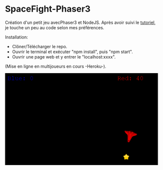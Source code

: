 # SpaceFight-Phaser3
Création d'un petit jeu avecPhaser3 et NodeJS.
Après avoir suivi le [tutoriel](https://gamedevacademy.org/create-a-basic-multiplayer-game-in-phaser-3-with-socket-io-part-1/), je touche un peu au code selon mes préférences.

Installation:

- Clôner/Télécharger le repo.
- Ouvrir le terminal et exécuter "npm install", puis "npm start".
- Ouvrir une page web et y entrer le "localhost:xxxx".

(Mise en ligne en multijoueurs en cours -Heroku-).

![SpaceFight](https://raw.githubusercontent.com/Enzob09/SpaceFight-Phaser3/master/public/assets/SpaceFightImg1.png)
